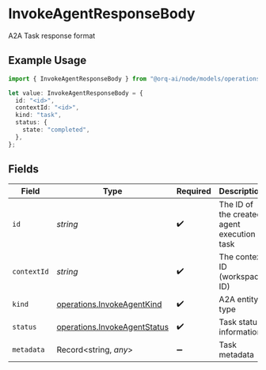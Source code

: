 # InvokeAgentResponseBody

A2A Task response format

## Example Usage

```typescript
import { InvokeAgentResponseBody } from "@orq-ai/node/models/operations";

let value: InvokeAgentResponseBody = {
  id: "<id>",
  contextId: "<id>",
  kind: "task",
  status: {
    state: "completed",
  },
};
```

## Fields

| Field                                                                        | Type                                                                         | Required                                                                     | Description                                                                  |
| ---------------------------------------------------------------------------- | ---------------------------------------------------------------------------- | ---------------------------------------------------------------------------- | ---------------------------------------------------------------------------- |
| `id`                                                                         | *string*                                                                     | :heavy_check_mark:                                                           | The ID of the created agent execution task                                   |
| `contextId`                                                                  | *string*                                                                     | :heavy_check_mark:                                                           | The context ID (workspace ID)                                                |
| `kind`                                                                       | [operations.InvokeAgentKind](../../models/operations/invokeagentkind.md)     | :heavy_check_mark:                                                           | A2A entity type                                                              |
| `status`                                                                     | [operations.InvokeAgentStatus](../../models/operations/invokeagentstatus.md) | :heavy_check_mark:                                                           | Task status information                                                      |
| `metadata`                                                                   | Record<string, *any*>                                                        | :heavy_minus_sign:                                                           | Task metadata                                                                |